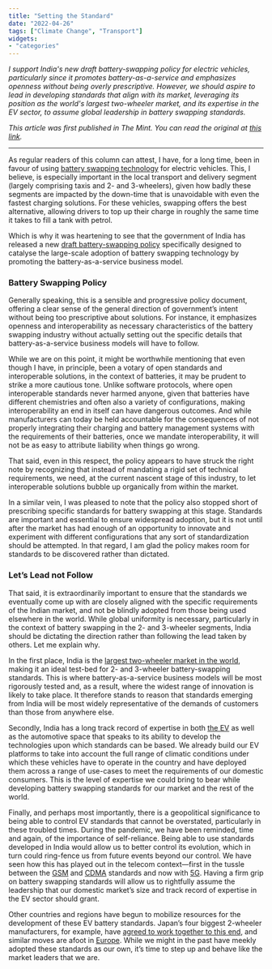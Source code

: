 ```yaml
---
title: "Setting the Standard"
date: "2022-04-26"
tags: ["Climate Change", "Transport"]
widgets: 
- "categories"
---
```


*I support India's new draft battery-swapping policy for electric vehicles, particularly since it promotes battery-as-a-service and emphasizes openness without being overly prescriptive. However, we should aspire to lead in developing standards that align with its market, leveraging its position as the world's largest two-wheeler market, and its expertise in the EV sector, to assume global leadership in battery swapping standards.*
<!--more-->

*This article was first published in The Mint. You can read the original at [this link](https://www.livemint.com/opinion/online-views/we-can-grab-global-leadership-of-ev-battery-standards-11650990014171.html).*

---

As regular readers of this column can attest, I have, for a long time, been in favour of using [battery swapping technology](/28/february/2018/battery-harmonization-will-help-electric-vehicles/) for electric vehicles. This, I believe, is especially important in the local transport and delivery segment (largely comprising taxis and 2- and 3-wheelers), given how badly these segments are impacted by the down-time that is unavoidable with even the fastest charging solutions. For these vehicles, swapping offers the best alternative, allowing drivers to top up their charge in roughly the same time it takes to fill a tank with petrol.

Which is why it was heartening to see that the government of India has released a new [draft battery-swapping policy](https://www.niti.gov.in/sites/default/files/2022-04/20220420_Battery_Swapping_Policy_Draft_0.pdf) specifically designed to catalyse the large-scale adoption of battery swapping technology by promoting the battery-as-a-service business model.

### Battery Swapping Policy

Generally speaking, this is a sensible and progressive policy document, offering a clear sense of the general direction of government’s intent without being too prescriptive about solutions. For instance, it emphasizes openness and interoperability as necessary characteristics of the battery swapping industry without actually setting out the specific details that battery-as-a-service business models will have to follow.

While we are on this point, it might be worthwhile mentioning that even though I have, in principle, been a votary of open standards and interoperable solutions, in the context of batteries, it may be prudent to strike a more cautious tone. Unlike software protocols, where open interoperable standards never harmed anyone, given that batteries have different chemistries and often also a variety of configurations, making interoperability an end in itself can have dangerous outcomes. And while manufacturers can today be held accountable for the consequences of not properly integrating their charging and battery management systems with the requirements of their batteries, once we mandate interoperability, it will not be as easy to attribute liability when things go wrong.

That said, even in this respect, the policy appears to have struck the right note by recognizing that instead of mandating a rigid set of technical requirements, we need, at the current nascent stage of this industry, to let interoperable solutions bubble up organically from within the market.

In a similar vein, I was pleased to note that the policy also stopped short of prescribing specific standards for battery swapping at this stage. Standards are important and essential to ensure widespread adoption, but it is not until after the market has had enough of an opportunity to innovate and experiment with different configurations that any sort of standardization should be attempted. In that regard, I am glad the policy makes room for standards to be discovered rather than dictated.

### Let’s Lead not Follow

That said, it is extraordinarily important to ensure that the standards we eventually come up with are closely aligned with the specific requirements of the Indian market, and not be blindly adopted from those being used elsewhere in the world. While global uniformity is necessary, particularly in the context of battery swapping in the 2- and 3-wheeler segments, India should be dictating the direction rather than following the lead taken by others. Let me explain why.

In the first place, India is the [largest two-wheeler market in the world](https://timesofindia.indiatimes.com/auto/bikes/india-is-now-worlds-biggest-2-wheeler-market/articleshow/58555735.cms), making it an ideal test-bed for 2- and 3-wheeler battery-swapping standards. This is where battery-as-a-service business models will be most rigorously tested and, as a result, where the widest range of innovation is likely to take place. It therefore stands to reason that standards emerging from India will be most widely representative of the demands of customers than those from anywhere else.

Secondly, India has a long track record of expertise in both [the EV](https://www.financialexpress.com/auto/car-news/electric-vehicle-market-in-india-evolution-challenges-and-solutions/1738148/) as well as the automotive space that speaks to its ability to develop the technologies upon which standards can be based. We already build our EV platforms to take into account the full range of climatic conditions under which these vehicles have to operate in the country and have deployed them across a range of use-cases to meet the requirements of our domestic consumers. This is the level of expertise we could bring to bear while developing battery swapping standards for our market and the rest of the world.

Finally, and perhaps most importantly, there is a geopolitical significance to being able to control EV standards that cannot be overstated, particularly in these troubled times. During the pandemic, we have been reminded, time and again, of the importance of self-reliance. Being able to use standards developed in India would allow us to better control its evolution, which in turn could ring-fence us from future events beyond our control. We have seen how this has played out in the telecom context—first in the tussle between the [GSM](https://en.wikipedia.org/wiki/GSM) and [CDMA](https://en.wikipedia.org/wiki/Code-division_multiple_access) standards and now with [5G](https://www.defenseone.com/technology/2021/12/china-wants-write-tech-rules-5g-experts-say-s-big-problem/187255/). Having a firm grip on battery swapping standards will allow us to rightfully assume the leadership that our domestic market’s size and track record of expertise in the EV sector should grant.

Other countries and regions have begun to mobilize resources for the development of these EV battery standards. Japan’s four biggest 2-wheeler manufacturers, for example, have [agreed to work together to this end](https://www.dsf.my/2021/03/honda-kawasaki-suzuki-yamaha-to-standardise-swappable-batteries/), and similar moves are afoot in [Europe](https://www.eceee.org/all-news/news/news-2021/european-battery-law-will-set-global-standard-for-the-car-industry-eu-says/). While we might in the past have meekly adopted these standards as our own, it’s time to step up and behave like the market leaders that we are.

